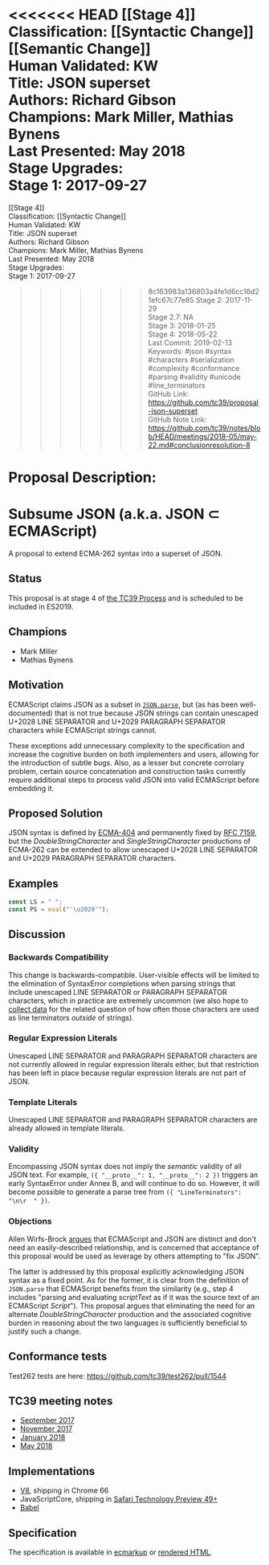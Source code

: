 <<<<<<< HEAD
[[Stage 4]]<br>Classification: [[Syntactic Change]] [[Semantic Change]]<br>Human Validated: KW<br>Title: JSON superset<br>Authors: Richard Gibson<br>Champions: Mark Miller, Mathias Bynens<br>Last Presented: May 2018<br>Stage Upgrades:<br>Stage 1: 2017-09-27  
=======
[[Stage 4]]<br>Classification: [[Syntactic Change]]<br>Human Validated: KW<br>Title: JSON superset<br>Authors: Richard Gibson<br>Champions: Mark Miller, Mathias Bynens<br>Last Presented: May 2018<br>Stage Upgrades:<br>Stage 1: 2017-09-27  
>>>>>>> 8c163983a136803a4fe1d6cc16d21efc67c77e85
Stage 2: 2017-11-29  
Stage 2.7: NA  
Stage 3: 2018-01-25  
Stage 4: 2018-05-22<br>Last Commit: 2019-02-13<br>Keywords: #json #syntax #characters #serialization #complexity #conformance #parsing #validity #unicode #line_terminators<br>GitHub Link: https://github.com/tc39/proposal-json-superset <br>GitHub Note Link: https://github.com/tc39/notes/blob/HEAD/meetings/2018-05/may-22.md#conclusionresolution-8
# Proposal Description:
# Subsume JSON (a.k.a. JSON ⊂ ECMAScript)

A proposal to extend ECMA-262 syntax into a superset of JSON.

## Status
This proposal is at stage 4 of [the TC39 Process](https://tc39.github.io/process-document/) and is scheduled to be included in ES2019.

## Champions
* Mark Miller
* Mathias Bynens

## Motivation
ECMAScript claims JSON as a subset in [`JSON.parse`](https://tc39.github.io/ecma262/#sec-json.parse), but (as has been well-documented) that is not true because JSON strings can contain unescaped U+2028 LINE SEPARATOR and U+2029 PARAGRAPH SEPARATOR characters while ECMAScript strings cannot.

These exceptions add unnecessary complexity to the specification and increase the cognitive burden on both implementers and users, allowing for the introduction of subtle bugs.
Also, as a lesser but concrete corrolary problem, certain source concatenation and construction tasks currently require additional steps to process valid JSON into valid ECMAScript before embedding it.

## Proposed Solution
JSON syntax is defined by [ECMA-404](http://www.ecma-international.org/publications/standards/Ecma-404.htm) and permanently fixed by [RFC 7159](https://tools.ietf.org/html/rfc7159), but the <i>DoubleStringCharacter</i> and <i>SingleStringCharacter</i> productions of ECMA-262 can be extended to allow unescaped U+2028 LINE SEPARATOR and U+2029 PARAGRAPH SEPARATOR characters.

## Examples
```js
const LS = " ";
const PS = eval("'\u2029'");
```

## Discussion
### Backwards Compatibility
This change is backwards-compatible.
User-visible effects will be limited to the elimination of SyntaxError completions when parsing strings that include unescaped LINE SEPARATOR or PARAGRAPH SEPARATOR characters, which in practice are extremely uncommon (we also hope to [collect data](https://bugs.chromium.org/p/v8/issues/detail?id=6827) for the related question of how often those characters are used as line terminators _outside_ of strings).

### Regular Expression Literals
Unescaped LINE SEPARATOR and PARAGRAPH SEPARATOR characters are not currently allowed in regular expression literals either, but that restriction has been left in place because regular expression literals are not part of JSON.

### Template Literals
Unescaped LINE SEPARATOR and PARAGRAPH SEPARATOR characters are already allowed in template literals.

### Validity
Encompassing JSON syntax does not imply the _semantic_ validity of all JSON text.
For example, `({ "__proto__": 1, "__proto__": 2 })` triggers an early SyntaxError under Annex B, and will continue to do so.
However, it will become possible to generate a parse tree from `({ "LineTerminators": "\n\r  " })`.

### Objections
Allen Wirfs-Brock [argues](https://esdiscuss.org/topic/json-text-is-not-a-subset-of-primaryexpression#content-3) that ECMAScript and JSON are distinct and don't need an easily-described relationship, and is concerned that acceptance of this proposal would be used as leverage by others attempting to "fix JSON".

The latter is addressed by this proposal explicitly acknowledging JSON syntax as a fixed point.
As for the former, it is clear from the definition of `JSON.parse` that ECMAScript benefits from the similarity (e.g., step 4 includes "parsing and evaluating <i>scriptText</i> as if it was the source text of an ECMAScript <i>Script</i>").
This proposal argues that eliminating the need for an alternate <i>DoubleStringCharacter</i> production and the associated cognitive burden in reasoning about the two languages is sufficiently beneficial to justify such a change.

## Conformance tests

Test262 tests are here: <https://github.com/tc39/test262/pull/1544>

## TC39 meeting notes

- [September 2017](https://tc39.github.io/tc39-notes/2017-09_sept-27.html#12ie-make-ecmascript-a-syntactic-superset-of-json-for-stage-1)
- [November 2017](https://tc39.github.io/tc39-notes/2017-11_nov-28.html#9iic-make-ecmascript-a-syntactic-superset-of-json-for-stage-2)
- [January 2018](https://tc39.github.io/tc39-notes/2018-01_jan-23.html#13iib-make-ecmascript-a-syntactic-superset-of-json-for-stage-3)
- [May 2018](https://tc39.github.io/tc39-notes/2018-05_may-22.html#11ie-ecmascript-as-a-superset-of-json)

## Implementations

- [V8](https://bugs.chromium.org/p/v8/issues/detail?id=7418), shipping in Chrome 66
- JavaScriptCore, shipping in [Safari Technology Preview 49+](https://developer.apple.com/safari/technology-preview/release-notes/#release-49)
- [Babel](https://github.com/babel/babel/tree/master/packages/babel-plugin-proposal-json-strings)

## Specification
The specification is available in [ecmarkup](spec.emu) or [rendered HTML](https://tc39.github.io/proposal-json-superset/).
<br>